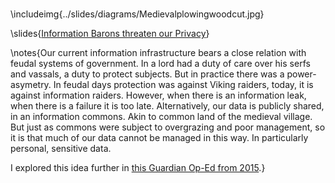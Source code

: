 ###

\includeimg{../slides/diagrams/Medievalplowingwoodcut.jpg}

\slides{[Information Barons threaten our Privacy](https://www.theguardian.com/media-network/2015/nov/16/information-barons-threaten-autonomy-privacy-online)}

\notes{Our current information infrastructure bears a close relation with feudal systems of government. In a lord had a duty of care over his serfs and vassals, a duty to protect subjects. But in practice there was a power-asymetry. In feudal days protection was against Viking raiders, today, it is against information raiders. However, when there is an information leak, when there is a failure it is too late. Alternatively, our data is publicly shared, in an information commons. Akin to common land of the medieval village. But just as commons were subject to overgrazing and poor management, so it is that much of our data cannot be managed in this way. In particularly personal, sensitive data. 

I explored this idea further in [this Guardian Op-Ed from 2015](https://www.theguardian.com/media-network/2015/nov/16/information-barons-threaten-autonomy-privacy-online).}

